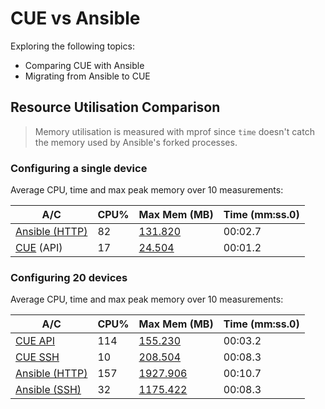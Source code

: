 # CUE vs Ansible 
Exploring the following topics:

* Comparing CUE with Ansible
* Migrating from Ansible to CUE


## Resource Utilisation Comparison

> Memory utilisation is measured with mprof since `time` doesn't catch the memory used by Ansible's forked processes.

### Configuring a single device

Average CPU, time and max peak memory over 10 measurements:

| A/C | CPU% | Max Mem (MB) | Time (mm:ss.0) | 
| ----|------|--------------|------|
| [Ansible (HTTP)](./test-results/ansible.csv) | 82 | [131.820](./mprofile_ansible.dat) | 00:02.7 |
| [CUE](./test-results/cue.csv) (API) | 17 | [24.504](./mprofile_cue.dat) | 00:01.2 |


### Configuring 20 devices


Average CPU, time and max peak memory over 10 measurements:

| A/C | CPU% | Max Mem (MB) | Time (mm:ss.0) | 
| ----|------|--------------|------|
| [CUE API](./test-results/cue20.csv) | 114 | [155.230](./test-results/mprofile_cue20.dat) | 00:03.2 |
| [CUE SSH](./test-results/cue_cli20.csv) | 10 | [208.504](./test-results/mprofile_cue_cli20.dat) | 00:08.3 |
| [Ansible (HTTP)](./test-results/ansible20-http.csv) | 157 | [1927.906](./test-results/mprofile_ansible20-http.dat) | 00:10.7 |
| [Ansible (SSH)](./test-results/ansible20-csv.csv) | 32 | [1175.422]((./test-results/mprofile_ansible20-cli.dat)) | 00:08.3 |



